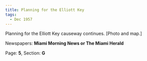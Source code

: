 ```yaml
---  
title: Planning for the Elliott Key  
tags:  
  - Dec 1957  
---  
```

  
Planning for the Elliott Key causeway continues. [Photo and map.]  
  
Newspapers: **Miami Morning News or The Miami Herald**  
  
Page: **5**, Section: **G** 

